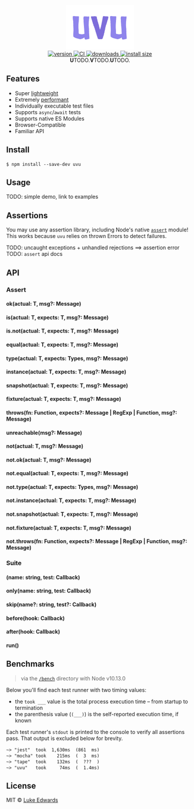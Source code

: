 <div align="center">
  <img src="shots/uvu.jpg" alt="uvu" height="120" />
</div>

<div align="center">
  <a href="https://npmjs.org/package/TODO">
    <img src="https://badgen.now.sh/npm/v/TODO" alt="version" />
  </a>
  <a href="https://github.com/lukeed/uvu/actions">
    <img src="https://github.com/lukeed/uvu/workflows/CI/badge.svg" alt="CI" />
  </a>
  <a href="https://npmjs.org/package/TODO">
    <img src="https://badgen.now.sh/npm/dm/TODO" alt="downloads" />
  </a>
  <a href="https://packagephobia.now.sh/result?p=uvu">
    <img src="https://packagephobia.now.sh/badge?p=uvu" alt="install size" />
  </a>
</div>

<div align="center"><b>U</b>TODO.<b>V</b>TODO.<b>U</b>TODO.</div>

## Features

* Super [lightweight](#load-time)
* Extremely [performant](#performance)
* Individually executable test files
* Supports `async`/`await` tests
* Supports native ES Modules
* Browser-Compatible
* Familiar API


## Install

```
$ npm install --save-dev uvu
```

## Usage

TODO: simple demo, link to examples

## Assertions

You may use any assertion library, including Node's native [`assert`](https://nodejs.org/api/assert.html) module! This works because `uvu` relies on thrown Errors to detect failures.

TODO: uncaught exceptions + unhandled rejections ==> assertion error
TODO: `assert` api docs

## API

### Assert

#### ok(actual: T, msg?: Message)
#### is(actual: T, expects: T, msg?: Message)
#### is.not(actual: T, expects: T, msg?: Message)
#### equal(actual: T, expects: T, msg?: Message)
#### type(actual: T, expects: Types, msg?: Message)
#### instance(actual: T, expects: T, msg?: Message)
#### snapshot(actual: T, expects: T, msg?: Message)
#### fixture(actual: T, expects: T, msg?: Message)
#### throws(fn: Function, expects?: Message | RegExp | Function, msg?: Message)
#### unreachable(msg?: Message)
#### not(actual: T, msg?: Message)
#### not.ok(actual: T, msg?: Message)
#### not.equal(actual: T, expects: T, msg?: Message)
#### not.type(actual: T, expects: Types, msg?: Message)
#### not.instance(actual: T, expects: T, msg?: Message)
#### not.snapshot(actual: T, expects: T, msg?: Message)
#### not.fixture(actual: T, expects: T, msg?: Message)
#### not.throws(fn: Function, expects?: Message | RegExp | Function, msg?: Message)

### Suite

#### (name: string, test: Callback)
#### only(name: string, test: Callback)
#### skip(name?: string, test?: Callback)
#### before(hook: Callback)
#### after(hook: Callback)
#### run()


## Benchmarks

> via the [`/bench`](/bench) directory with Node v10.13.0

Below you'll find each test runner with two timing values:

* the `took ___` value is the total process execution time – from startup to termination
* the parenthesis value (`(___)`) is the self-reported execution time, if known

Each test runner's `stdout` is printed to the console to verify all assertions pass. That output is excluded below for brevity.

```
~> "jest"  took  1,630ms  (861  ms)
~> "mocha" took    215ms  (  3  ms)
~> "tape"  took    132ms  (  ???  )
~> "uvu"   took     74ms  (  1.4ms)
```


## License

MIT © [Luke Edwards](https://lukeed.com)
